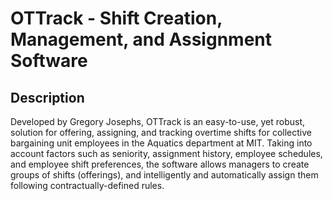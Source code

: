 # OTTrack - Shift Creation, Management, and Assignment Software

## Description
Developed by Gregory Josephs, OTTrack is an easy-to-use, yet robust, solution for offering, assigning, and tracking overtime shifts for collective bargaining unit employees in the Aquatics department at MIT. Taking into account factors such as seniority, assignment history, employee schedules, and employee shift preferences, the software allows managers to create groups of shifts (offerings), and intelligently and automatically assign them following contractually-defined rules.

